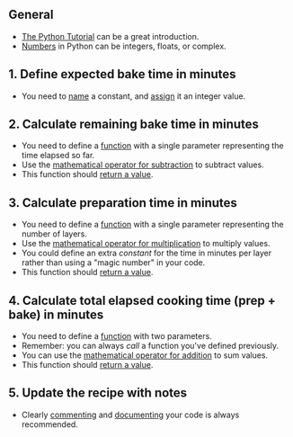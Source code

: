 ## General

- [The Python Tutorial](https://docs.python.org/3/tutorial/introduction.html) can be a great introduction.
- [Numbers](https://docs.python.org/3/tutorial/introduction.html#numbers) in Python can be integers, floats, or complex.

## 1. Define expected bake time in minutes

- You need to [name](https://realpython.com/python-variables/) a constant, and [assign](https://docs.python.org/3/reference/simple_stmts.html#grammar-token-assignment-stmt) it an integer value.

## 2. Calculate remaining bake time in minutes

- You need to define a [function](https://docs.python.org/3/tutorial/controlflow.html#defining-functions) with a single parameter representing the time elapsed so far.
- Use the [mathematical operator for subtraction](https://docs.python.org/3/tutorial/introduction.html#numbers) to subtract values.
- This function should [return a value](https://docs.python.org/3/reference/simple_stmts.html#return).

## 3. Calculate preparation time in minutes

- You need to define a [function](https://docs.python.org/3/tutorial/controlflow.html#defining-functions) with a single parameter representing the number of layers.
- Use the [mathematical operator for multiplication](https://docs.python.org/3/tutorial/introduction.html#numbers) to multiply values.
- You could define an extra _constant_ for the time in minutes per layer rather than using a "magic number" in your code.
- This function should [return a value](https://docs.python.org/3/reference/simple_stmts.html#return).

## 4. Calculate total elapsed cooking time (prep + bake) in minutes

- You need to define a [function](https://docs.python.org/3/tutorial/controlflow.html#defining-functions) with two parameters.
- Remember: you can always _call_ a function you've defined previously.
- You can use the [mathematical operator for addition](https://docs.python.org/3/tutorial/introduction) to sum values.
- This function should [return a value](https://docs.python.org/3/reference/simple_stmts.html#return).

## 5. Update the recipe with notes

- Clearly [commenting](https://realpython.com/python-comments-guide/) and [documenting](https://docs.python.org/3/tutorial/controlflow.html#tut-docstrings) your code is always recommended.
